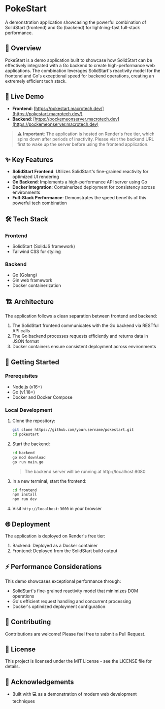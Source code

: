 # PokeStart

A demonstration application showcasing the powerful combination of SolidStart (frontend) and Go (backend) for lightning-fast full-stack performance.

## 🌟 Overview

PokeStart is a demo application built to showcase how SolidStart can be effectively integrated with a Go backend to create high-performance web applications. The combination leverages SolidStart's reactivity model for the frontend and Go's exceptional speed for backend operations, creating an extremely efficient tech stack.

## 🚀 Live Demo

- **Frontend**: [https://pokestart.macrotech.dev/](https://pokestart.macrotech.dev/)
- **Backend**: [https://pockemeonserver.macrotech.dev](https://pockemeonserver.macrotech.dev)

> ⚠️ **Important**: The application is hosted on Render's free tier, which spins down after periods of inactivity. Please visit the backend URL first to wake up the server before using the frontend application.

## ✨ Key Features

- **SolidStart Frontend**: Utilizes SolidStart's fine-grained reactivity for optimized UI rendering
- **Go Backend**: Implements a high-performance API server using Go
- **Docker Integration**: Containerized deployment for consistency across environments
- **Full-Stack Performance**: Demonstrates the speed benefits of this powerful tech combination

## 🛠️ Tech Stack

### Frontend

- SolidStart (SolidJS framework)
- Tailwind CSS for styling

### Backend

- Go (Golang)
- Gin web framework
- Docker containerization

## 🏗️ Architecture

The application follows a clean separation between frontend and backend:

1. The SolidStart frontend communicates with the Go backend via RESTful API calls
2. The Go backend processes requests efficiently and returns data in JSON format
3. Docker containers ensure consistent deployment across environments

## 🚀 Getting Started

### Prerequisites

- Node.js (v16+)
- Go (v1.18+)
- Docker and Docker Compose

### Local Development

1. Clone the repository:

   ```bash
   git clone https://github.com/yourusername/pokestart.git
   cd pokestart
   ```

2. Start the backend:

   ```bash
   cd backend
   go mod download
   go run main.go
   ```

   > The backend server will be running at http://localhost:8080

3. In a new terminal, start the frontend:

   ```bash
   cd frontend
   npm install
   npm run dev
   ```

4. Visit `http://localhost:3000` in your browser

## 🌐 Deployment

The application is deployed on Render's free tier:

1. Backend: Deployed as a Docker container
2. Frontend: Deployed from the SolidStart build output

## ⚡ Performance Considerations

This demo showcases exceptional performance through:

- SolidStart's fine-grained reactivity model that minimizes DOM operations
- Go's efficient request handling and concurrent processing
- Docker's optimized deployment configuration

## 🤝 Contributing

Contributions are welcome! Please feel free to submit a Pull Request.

## 📄 License

This project is licensed under the MIT License - see the LICENSE file for details.

## 🙏 Acknowledgements

- Built with 💻 as a demonstration of modern web development techniques
